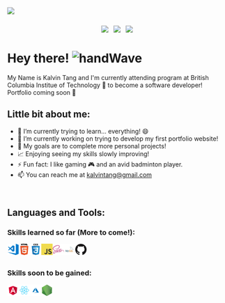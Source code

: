 # ![](https://i.imgur.com/64mGu9T.jpg)

<p align= "center">
<a href ="https://www.linkedin.com/in/kalvin-tang-b85037ba/"><img height = "30" src= "https://i.imgur.com/jm5eHLu.png"></a>&nbsp;&nbsp;
<a href ="https://www.instagram.com/kal_tee89/"><img height = "30" src= "https://i.imgur.com/xu7e9Nd.png"></a>&nbsp;&nbsp;
<a href ="twitter.com"><img height = "30" src= "https://i.imgur.com/t60MqO6.png"></a>
</p>

# Hey there! <img src= "https://i.imgur.com/NW7bdvZ.gif" alt= "handWave" width="30px" height= "30px" />

My Name is Kalvin Tang and I'm currently attending program at British Columbia Institue of Technology :school: to become a software developer! Portfolio coming soon :construction:

## Little bit about me:

-   🌱 I’m currently trying to learn... everything! :smile:
-   🔭 I’m currently working on trying to develop my first portfolio website!
-   🥅 My goals are to complete more personal projects!
-   📈 Enjoying seeing my skills slowly improving!
-   ⚡ Fun fact: I like gaming :video_game: and an avid badminton player.
-   📫 You can reach me at kalvintang@gmail.com

<br />

## Languages and Tools:

### Skills learned so far (More to come!):

<img align="left" alt="VSCode" width="26px" src="https://raw.githubusercontent.com/github/explore/80688e429a7d4ef2fca1e82350fe8e3517d3494d/topics/visual-studio-code/visual-studio-code.png " />
<img align="left" alt="HTML5" width="26px" src="https://raw.githubusercontent.com/github/explore/80688e429a7d4ef2fca1e82350fe8e3517d3494d/topics/html/html.png" />
<img align="left" alt="CSS3" width="26px" src="https://raw.githubusercontent.com/github/explore/80688e429a7d4ef2fca1e82350fe8e3517d3494d/topics/css/css.png" />
<img align="left" alt="JavaScript" width="26px" src="https://raw.githubusercontent.com/github/explore/80688e429a7d4ef2fca1e82350fe8e3517d3494d/topics/javascript/javascript.png" />
<img align="left" alt="Sass" width="26px" src="https://raw.githubusercontent.com/github/explore/80688e429a7d4ef2fca1e82350fe8e3517d3494d/topics/sass/sass.png" />
<img align="left" alt="MySQL" width="26px" src="https://raw.githubusercontent.com/github/explore/80688e429a7d4ef2fca1e82350fe8e3517d3494d/topics/mysql/mysql.png" />
<img align="left" alt="GitHub" width="26px" src="https://raw.githubusercontent.com/github/explore/78df643247d429f6cc873026c0622819ad797942/topics/github/github.png" />

<br />
<br />

### Skills soon to be gained:

<img align="left" alt="Angular" width="26px" src="https://raw.githubusercontent.com/github/explore/80688e429a7d4ef2fca1e82350fe8e3517d3494d/topics/angular/angular.png" />
<img align="left" alt="React" width="26px" src="https://raw.githubusercontent.com/github/explore/80688e429a7d4ef2fca1e82350fe8e3517d3494d/topics/react/react.png" />
<img align="left" alt="Azure" width="26px" src="https://raw.githubusercontent.com/github/explore/80688e429a7d4ef2fca1e82350fe8e3517d3494d/topics/azure/azure.png" />
<img align="left" alt="NodeJS" width="26px" src="https://raw.githubusercontent.com/github/explore/80688e429a7d4ef2fca1e82350fe8e3517d3494d/topics/nodejs/nodejs.png" />

<!--
**KalTang/KalTang** is a ✨ _special_ ✨ repository because its `README.md` (this file) appears on your GitHub profile.

Here are some ideas to get you started:

- 🔭 I’m currently working on ...
- 🌱 I’m currently learning ...
- 👯 I’m looking to collaborate on ...
- 🤔 I’m looking for help with ...
- 💬 Ask me about ...
- 📫 How to reach me: ...
- 😄 Pronouns: ...
- ⚡ Fun fact: ...
-->
